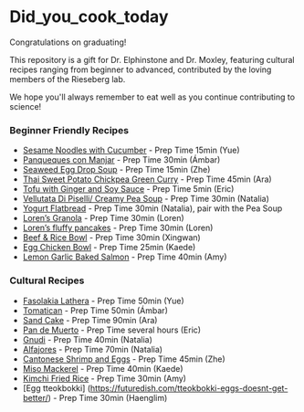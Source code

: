 # Did_you_cook_today

Congratulations on graduating!

This repository is a gift for Dr. Elphinstone and Dr. Moxley, featuring cultural recipes ranging from beginner to advanced, contributed by the loving members of the Rieseberg lab.

We hope you'll always remember to eat well as you continue contributing to science!



### Beginner Friendly Recipes
* [Sesame Noodles with Cucumber](https://smittenkitchen.com/2015/08/takeout-style-sesame-noodles-with-cucumber) - Prep Time 15min (Yue)
* [Panqueques con Manjar](https://www.chileanfoodandgarden.com/chilean-crepes-dulce-de-leche/) - Prep Time 30min (Ámbar)
* [Seaweed Egg Drop Soup](https://thewoksoflife.com/seaweed-egg-drop-soup/) - Prep Time 15min (Zhe)
* [Thai Sweet Potato Chickpea Green Curry](https://www.pickuplimes.com/recipe/thai-sweet-potato-chickpea-green-curry-170) - Prep Time 45min (Ara)
* [Tofu with Ginger and Soy Sauce](https://github.com/rieseberglab/Did_you_cook_today/blob/main/Tofu_with_Ginger_and_Soy_Sauce.md) - Prep Time 5min (Eric)
* [Vellutata Di Piselli/ Creamy Pea Soup](https://www.wholesomeyum.com/pea-soup-recipe/) - Prep Time 30min (Natalia)
* [Yogurt Flatbread](https://www.thebeaderchef.com/easy-3-ingredient-yogurt-flatbread/#wprm-recipe-container-7091) - Prep Time 30min (Natalia), pair with the Pea Soup
* [Loren’s Granola](https://github.com/rieseberglab/Did_you_cook_today/blob/main/Granola_by_Loren.md) - Prep Time 30min (Loren)
* [Loren’s fluffy pancakes](https://github.com/rieseberglab/Did_you_cook_today/blob/main/Pancake_by_Loren.md) - Prep Time 30min (Loren)
* [Beef & Rice Bowl](https://thewoksoflife.com/gyudon-recipe-beef-rice/) - Prep Time 30min (Xingwan)
* [Egg Chicken Bowl](https://cookpad.com/jp/recipes/18442207) - Prep Time 25min (Kaede)
* [Lemon Garlic Baked Salmon](https://natashaskitchen.com/baked-salmon-with-garlic-and-dijon/) - Prep Time 40min (Amy)


### Cultural Recipes
* [Fasolakia Lathera](https://www.olivetomato.com/greek-style-green-beans-fasolakia-lathera/) - Prep Time 50min (Yue)
* [Tomatican](https://www.chileanfoodandgarden.com/corn-tomato-beef-sauteed-dish/) - Prep Time 50min (Ámbar)
* [Sand Cake](https://fauziaskitchenfun.com/basbousa/) - Prep Time 90min (Ara)
* [Pan de Muerto](https://www.youtube.com/watch?v=Nzj6cfxeknY&t=3s) - Prep Time several hours (Eric)
* [Gnudi](https://www.carolinescooking.com/ricotta-and-spinach-gnudi/#recipe) - Prep Time 40min (Natalia)
* [Alfajores](https://funwithoutgluten.com/gluten-free-alfajores-dulce-de-leche-cookies/) - Prep Time 70min (Natalia)
* [Cantonese Shrimp and Eggs](https://thewoksoflife.com/shrimp-and-eggs/) - Prep Time 45min (Zhe)
* [Miso Mackerel](https://www.sirogohan.com/sp/recipe/sabamisoni/amp/) - Prep Time 40min (Kaede)
* [Kimchi Fried Rice](https://www.maangchi.com/recipe/kimchi-bokkeumbap) - Prep Time 30min (Amy)
* [Egg tteokbokki] (https://futuredish.com/tteokbokki-eggs-doesnt-get-better/) - Prep Time 30min (Haenglim) 





